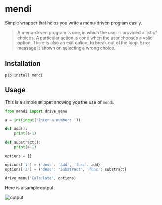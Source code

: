 # mendi

Simple wrapper that helps you write a menu-driven program easily.

> A menu-driven program is one, in which the user is provided a list of choices.
> A particular action is done when the user chooses a valid option.
> There is also an exit option, to break out of the loop.
> Error message is shown on selecting a wrong choice.

## Installation

```shell
pip install mendi
```

## Usage

This is a simple snippet showing you the use of `mendi`

```python
from mendi import drive_menu

a = int(input('Enter a number: '))

def add():
    print(a+1)

def substract():
    print(a-1)

options = {}

options['1'] = {'desc': 'Add', 'func': add}
options['2'] = {'desc': 'Substract', 'func': substract}

drive_menu('Calculate', options)

```

Here is a sample output:

![output](https://github.com/aahnik/py-utility-pack/blob/main/mendi/images/mendi.gif?raw=true)
